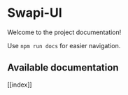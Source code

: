 # Swapi-UI

Welcome to the project documentation!

Use `npm run docs` for easier navigation.

## Available documentation

[[index]]
